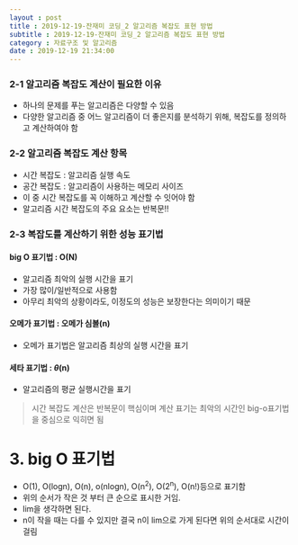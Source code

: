 ```yaml
---
layout : post  
title : 2019-12-19-잔재미 코딩_2 알고리즘 복잡도 표현 방법 
subtitle : 2019-12-19-잔재미 코딩_2 알고리즘 복잡도 표현 방법 
category : 자료구조 및 알고리즘  
date : 2019-12-19 21:34:00  
---
```


### 2-1 알고리즘 복잡도 계산이 필요한 이유

- 하나의 문제를 푸는 알고리즘은 다양할 수 있음   
-  다양한 알고리즘 중 어느 알고리즘이 더 좋은지를 분석하기 위해, 복잡도를 정의하고 계산하여야 함 

### 2-2 알고리즘 복잡도 계산 항목   
- 시간 복잡도 : 알고리즘 실행 속도  
- 공간 복잡도 : 알고리즘이 사용하는 메모리 사이즈  
- 이 중 시간 복잡도를 꼭 이해하고 계산할 수 잇어야 함  
- 알고리즘 시간 복잡도의 주요 요소는 반복문!!

### 2-3 복잡도를 계산하기 위한 성능 표기법 

#### big O 표기법 : O(N)  

- 알고리즘 최악의 실행 시간을 표기  
- 가장 많이/일반적으로 사용함  
- 아무리 최악의 상황이라도, 이정도의 성능은 보장한다는 의미이기 때문  

#### 오메가 표기법 : 오메가 심볼(n) 

- 오메가 표기법은 알고리즘 최상의 실행 시간을 표기  


#### 세타 표기법 : $\theta$(n)
- 알고리즘의 평균 실행시간을 표기 

> 시간 복잡도 계산은 반복문이 핵심이며 계산 표기는 최악의 시간인 big-o표기법을 중심으로 익히면 됨

# 3. big O 표기법  

- O(1), O(logn), O(n), o(nlogn), O(n<sup>2</sup>), O(2<sup>n</sup>), O(n!)등으로 표기함  
- 위의 순서가 작은 것 부터 큰 순으로 표시한 거임.  
- lim을 생각하면 된다. 
- n이 작을 때는 다를 수 있지만 결국 n이 lim으로 가게 된다면 위의 순서대로 시간이 걸림
